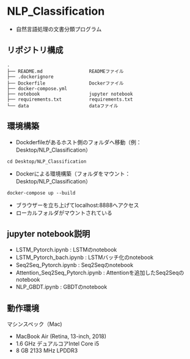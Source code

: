 # NLP_Classification
* 自然言語処理の文書分類プログラム

## リポジトリ構成
```
.
├── README.md                 READMEファイル
├── .dockerignore        
├── Dockerfile                Dockerファイル
├── docker-compose.yml
├── notebook                  jupyter notebook
├── requirements.txt          requirements.txt
└── data                      dataファイル
```

## 環境構築

* Dockderfileがあるホスト側のフォルダへ移動（例：Desktop/NLP_Classification）
```
cd Desktop/NLP_Classification
```

* Dockerによる環境構築（フォルダをマウント：Desktop/NLP_Classification）
```
docker-compose up --build
```

* ブラウザーを立ち上げてlocalhost:8888へアクセス
* ローカルフォルダがマウントされている

## jupyter notebook説明
* LSTM_Pytorch.ipynb : LSTMのnotebook
* LSTM_Pytorch_bach.ipynb : LSTMバッチ化のnotebook
* Seq2Seq_Pytorch.ipynb : Seq2Seqのnotebook
* Attention_Seq2Seq_Pytorch.ipynb : Attentionを追加したSeq2Seqのnotebook
* NLP_GBDT.ipynb : GBDTのnotebook

## 動作環境
マシンスペック（Mac)
- MacBook Air (Retina, 13-inch, 2018)
- 1.6 GHz デュアルコアIntel Core i5
- 8 GB 2133 MHz LPDDR3